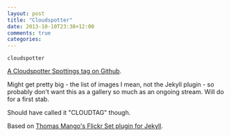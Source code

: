 ```yaml
---
layout: post
title: "Cloudspotter"
date: 2013-10-10T23:38+12:00
comments: true
categories:
---
```


`cloudspotter`

[A Cloudspotter Spottings tag on Github](https://github.com/xurizaemon/jekyll_cloudspotter_tag).

Might get pretty big - the list of images I mean, not the Jekyll plugin - so probably don't want this as a gallery so much as an ongoing stream. Will do for a first stab.

Should have called it "CLOUDTAG" though.

Based on [Thomas Mango's Flickr Set plugin for Jekyll](https://github.com/tsmango/jekyll_flickr_set_tag).
